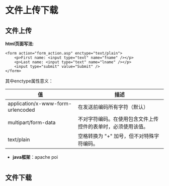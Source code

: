 
# 文件上传下载

## 文件上传

**html页面写法**:

	<form action="form_action.asp" enctype="text/plain">
  		<p>First name: <input type="text" name="fname" /></p>
  		<p>Last name: <input type="text" name="lname" /></p>
  		<input type="submit" value="Submit" />
	</form>

其中enctype属性意义：

值 | 描述
---|---
application/x-www-form-urlencoded |在发送前编码所有字符（默认） 
multipart/form-data | 不对字符编码。在使用包含文件上传控件的表单时，必须使用该值。  
text/plain|空格转换为 "+" 加号，但不对特殊字符编码。


- **java框架**：apache poi


# 
## 文件下载

